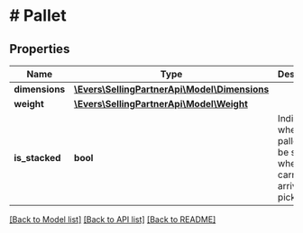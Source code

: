 # # Pallet

## Properties

Name | Type | Description | Notes
------------ | ------------- | ------------- | -------------
**dimensions** | [**\Evers\SellingPartnerApi\Model\Dimensions**](Dimensions.md) |  |
**weight** | [**\Evers\SellingPartnerApi\Model\Weight**](Weight.md) |  | [optional]
**is_stacked** | **bool** | Indicates whether pallets will be stacked when carrier arrives for pick-up. |

[[Back to Model list]](../../README.md#models) [[Back to API list]](../../README.md#endpoints) [[Back to README]](../../README.md)
